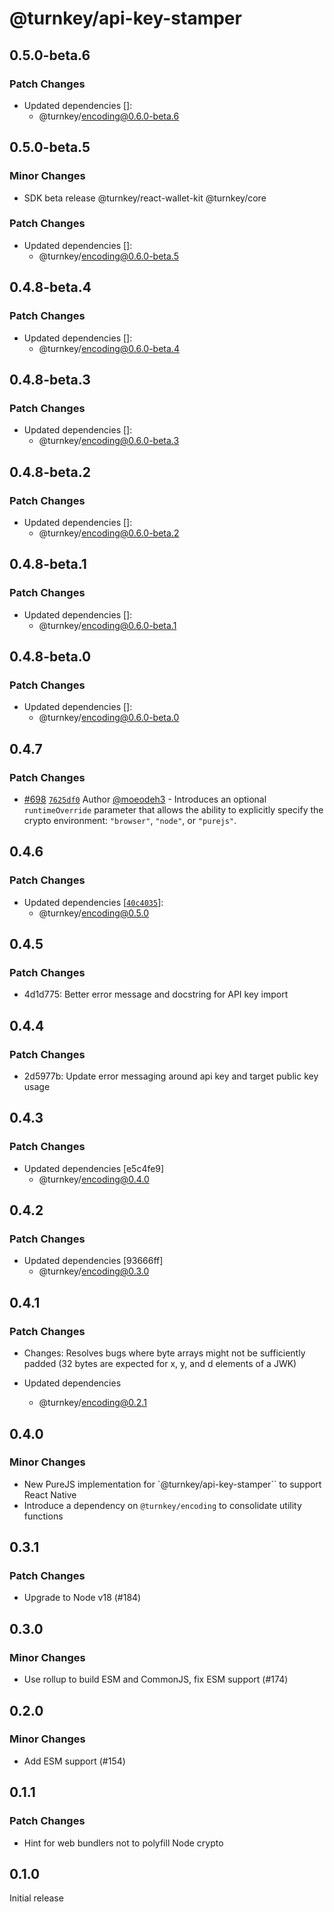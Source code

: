 # @turnkey/api-key-stamper

## 0.5.0-beta.6

### Patch Changes

- Updated dependencies []:
  - @turnkey/encoding@0.6.0-beta.6

## 0.5.0-beta.5

### Minor Changes

- SDK beta release @turnkey/react-wallet-kit @turnkey/core

### Patch Changes

- Updated dependencies []:
  - @turnkey/encoding@0.6.0-beta.5

## 0.4.8-beta.4

### Patch Changes

- Updated dependencies []:
  - @turnkey/encoding@0.6.0-beta.4

## 0.4.8-beta.3

### Patch Changes

- Updated dependencies []:
  - @turnkey/encoding@0.6.0-beta.3

## 0.4.8-beta.2

### Patch Changes

- Updated dependencies []:
  - @turnkey/encoding@0.6.0-beta.2

## 0.4.8-beta.1

### Patch Changes

- Updated dependencies []:
  - @turnkey/encoding@0.6.0-beta.1

## 0.4.8-beta.0

### Patch Changes

- Updated dependencies []:
  - @turnkey/encoding@0.6.0-beta.0

## 0.4.7

### Patch Changes

- [#698](https://github.com/tkhq/sdk/pull/698) [`7625df0`](https://github.com/tkhq/sdk/commit/7625df0538002c3455bd5862211210e38472e164) Author [@moeodeh3](https://github.com/moeodeh3) - Introduces an optional `runtimeOverride` parameter that allows the ability to explicitly specify the crypto environment: `"browser"`, `"node"`, or `"purejs"`.

## 0.4.6

### Patch Changes

- Updated dependencies [[`40c4035`](https://github.com/tkhq/sdk/commit/40c40359ec7096d0bca39ffc93e89361b3b11a1a)]:
  - @turnkey/encoding@0.5.0

## 0.4.5

### Patch Changes

- 4d1d775: Better error message and docstring for API key import

## 0.4.4

### Patch Changes

- 2d5977b: Update error messaging around api key and target public key usage

## 0.4.3

### Patch Changes

- Updated dependencies [e5c4fe9]
  - @turnkey/encoding@0.4.0

## 0.4.2

### Patch Changes

- Updated dependencies [93666ff]
  - @turnkey/encoding@0.3.0

## 0.4.1

### Patch Changes

- Changes: Resolves bugs where byte arrays might not be sufficiently padded (32 bytes are expected for x, y, and d elements of a JWK)

- Updated dependencies
  - @turnkey/encoding@0.2.1

## 0.4.0

### Minor Changes

- New PureJS implementation for `@turnkey/api-key-stamper`` to support React Native
- Introduce a dependency on `@turnkey/encoding` to consolidate utility functions

## 0.3.1

### Patch Changes

- Upgrade to Node v18 (#184)

## 0.3.0

### Minor Changes

- Use rollup to build ESM and CommonJS, fix ESM support (#174)

## 0.2.0

### Minor Changes

- Add ESM support (#154)

## 0.1.1

### Patch Changes

- Hint for web bundlers not to polyfill Node crypto

## 0.1.0

Initial release
